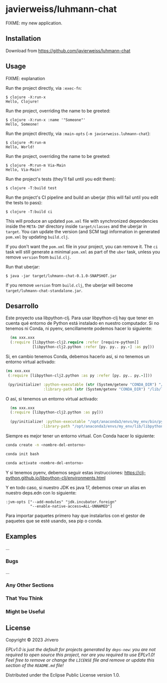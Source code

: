 # javierweiss/luhmann-chat

FIXME: my new application.

## Installation

Download from https://github.com/javierweiss/luhmann-chat

## Usage

FIXME: explanation

Run the project directly, via `:exec-fn`:

    $ clojure -X:run-x
    Hello, Clojure!

Run the project, overriding the name to be greeted:

    $ clojure -X:run-x :name '"Someone"'
    Hello, Someone!

Run the project directly, via `:main-opts` (`-m javierweiss.luhmann-chat`):

    $ clojure -M:run-m
    Hello, World!

Run the project, overriding the name to be greeted:

    $ clojure -M:run-m Via-Main
    Hello, Via-Main!

Run the project's tests (they'll fail until you edit them):

    $ clojure -T:build test

Run the project's CI pipeline and build an uberjar (this will fail until you edit the tests to pass):

    $ clojure -T:build ci

This will produce an updated `pom.xml` file with synchronized dependencies inside the `META-INF`
directory inside `target/classes` and the uberjar in `target`. You can update the version (and SCM tag)
information in generated `pom.xml` by updating `build.clj`.

If you don't want the `pom.xml` file in your project, you can remove it. The `ci` task will
still generate a minimal `pom.xml` as part of the `uber` task, unless you remove `version`
from `build.clj`.

Run that uberjar:

    $ java -jar target/luhmann-chat-0.1.0-SNAPSHOT.jar

If you remove `version` from `build.clj`, the uberjar will become `target/luhmann-chat-standalone.jar`.

## Desarrollo

Este proyecto usa libpython-clj. Para usar libpython-clj hay que tener en cuenta qué entorno de Python está instalado en nuestro computador.
Si no tenemos ni Conda, ni pyenv, sencillamente podemos hacer lo siguiente:

```clojure 
  (ns xxx.xxx
  (:require [libpython-clj2.require :refer [require-python]]
            [libpython-clj2.python :refer [py. py.. py.-] :as py]))
 ```
 Si, en cambio tenemos Conda, debemos hacerlo así, si no tenemos un entorno virtual activado:

 ```clojure
 (ns xxx.xxx
  (:require [libpython-clj2.python :as py :refer [py. py.. py.-]]))

  (py/initialize! :python-executable (str (System/getenv "CONDA_DIR") "/bin/python3.10") 
                  :library-path (str (System/getenv "CONDA_DIR") "/lib/libpython3.10.so"))
 ```
  O así, si tenemos un entorno virtual activado:
```clojure 
  (ns xxx.xxx
  (:require [libpython-clj2.python :as py]))
  
  (py/initialize! :python-executable "/opt/anaconda3/envs/my_env/bin/python3.7"
                :library-path "/opt/anaconda3/envs/my_env/lib/libpython3.7m.so")
```
Siempre es mejor tener un entorno virtual. Con Conda hacer lo siguiente:

 ```bash
 conda create -n <nombre-del-entorno>
 ```
 
 ```bash
 conda init bash
 ```

 ```bash
 conda activate <nombre-del-entorno>
 ```

Y si tenemos pyenv, debemos seguir estas instrucciones: https://clj-python.github.io/libpython-clj/environments.html

Y en todo caso, si nuestro JDK es java 17, debemos crear un alias en nuestro deps.edn con lo siguiente:

```edn 
:jvm-opts ["--add-modules" "jdk.incubator.foreign"
           "--enable-native-access=ALL-UNNAMED"]
```
Para importar paquetes primero hay que instalarlos con el gestor de paquetes que se esté usando, sea pip o conda. 
## Examples

...

### Bugs

...

### Any Other Sections
### That You Think
### Might be Useful

## License

Copyright © 2023 Jrivero

_EPLv1.0 is just the default for projects generated by `deps-new`: you are not_
_required to open source this project, nor are you required to use EPLv1.0!_
_Feel free to remove or change the `LICENSE` file and remove or update this_
_section of the `README.md` file!_

Distributed under the Eclipse Public License version 1.0.
